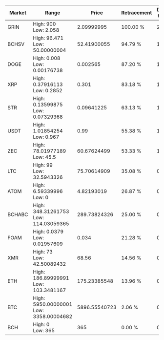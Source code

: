 | Market | Range | Price| Retracement | Doubles to 50% |
| --- | --- | --- | --- | --- |
| GRIN | High: 900<br />Low: 2.058 | 2.09999995 | 100.00 % | 214.78 |
| BCHSV | High: 96.471<br />Low: 50.00000004 | 52.41900055 | 94.79 % | 1.40 |
| DOGE | High: 0.008<br />Low: 0.00176738 | 0.002565 | 87.20 % | 1.90 |
| XRP | High: 0.37916113<br />Low: 0.2852 | 0.301 | 83.18 % | 1.10 |
| STR | High: 0.13599875<br />Low: 0.07329368 | 0.09641225 | 63.13 % | 1.09 |
| USDT | High: 1.01854254<br />Low: 0.967 | 0.99 | 55.38 % | 1.00 |
| ZEC | High: 78.01977189<br />Low: 45.5 | 60.67624499 | 53.33 % | 1.02 |
| LTC | High: 99<br />Low: 32.5943326 | 75.70614909 | 35.08 % | 0.00 |
| ATOM | High: 6.59339996<br />Low: 0 | 4.82193019 | 26.87 % | 0.00 |
| BCHABC | High: 348.31261753<br />Low: 114.03059365 | 289.73824326 | 25.00 % | 0.00 |
| FOAM | High: 0.0379<br />Low: 0.01957609 | 0.034 | 21.28 % | 0.00 |
| XMR | High: 73<br />Low: 42.50089432 | 68.56 | 14.56 % | 0.00 |
| ETH | High: 186.89999991<br />Low: 103.3481167 | 175.23385548 | 13.96 % | 0.00 |
| BTC | High: 5950.00000001<br />Low: 3358.00004682 | 5896.55540723 | 2.06 % | 0.00 |
| BCH | High: 0<br />Low: 365 | 365 | 0.00 % | 0.00 |
